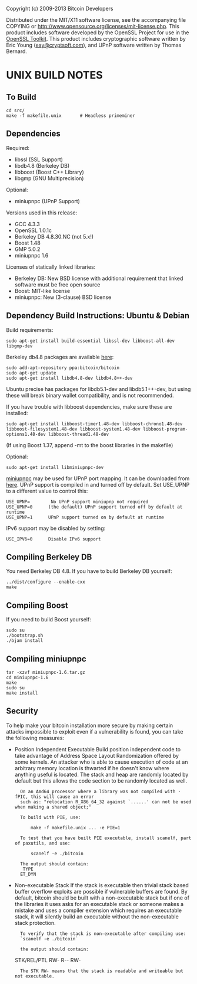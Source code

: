 Copyright (c) 2009-2013 Bitcoin Developers

Distributed under the MIT/X11 software license, see the accompanying
file COPYING or http://www.opensource.org/licenses/mit-license.php.
This product includes software developed by the OpenSSL Project for
use in the [OpenSSL Toolkit](http://www.openssl.org/). This product
includes cryptographic software written by Eric Young
([eay@cryptsoft.com](mailto:eay@cryptsoft.com)), and UPnP software
written by Thomas Bernard.


UNIX BUILD NOTES
====================

To Build
---------------------

	cd src/
	make -f makefile.unix		# Headless primeminer

Dependencies
---------------------

Required:
 - libssl (SSL Support)
 - libdb4.8 (Berkeley DB)
 - libboost (Boost C++ Library)
 - libgmp (GNU Multiprecision)

Optional:
 - miniupnpc (UPnP Support)

Versions used in this release:
 - GCC					 4.3.3
 - OpenSSL			 1.0.1c
 - Berkeley DB	 4.8.30.NC (not 5.x!)
 - Boost				 1.48
 - GMP					 5.0.2
 - miniupnpc		 1.6

Licenses of statically linked libraries:
 - Berkeley DB: New BSD license with additional requirement that linked software must be free open source
 - Boost: MIT-like license
 - miniupnpc: New (3-clause) BSD license


Dependency Build Instructions: Ubuntu & Debian
----------------------------------------------
Build requirements:

	sudo apt-get install build-essential libssl-dev libboost-all-dev libgmp-dev

Berkeley db4.8 packages are available [here](https://launchpad.net/~bitcoin/+archive/bitcoin):

	sudo add-apt-repository ppa:bitcoin/bitcoin
	sudo apt-get update
	sudo apt-get install libdb4.8-dev libdb4.8++-dev

Ubuntu precise has packages for libdb5.1-dev and libdb5.1++-dev,
but using these will break binary wallet compatibility, and is not recommended.

If you have trouble with libboost dependencies, make sure these are installed:

	sudo apt-get install libboost-timer1.48-dev libboost-chrono1.48-dev libboost-filesystem1.48-dev libboost-system1.48-dev libboost-program-options1.48-dev libboost-thread1.48-dev

(If using Boost 1.37, append -mt to the boost libraries in the makefile)

Optional:

	sudo apt-get install libminiupnpc-dev

[miniupnpc](http://miniupnp.free.fr/) may be used for UPnP port mapping.
It can be downloaded from [here](http://miniupnp.tuxfamily.org/files/).
UPnP support is compiled in and turned off by default.
Set USE_UPNP to a different value to control this:

	USE_UPNP=		 No UPnP support miniupnp not required
	USE_UPNP=0		(the default) UPnP support turned off by default at runtime
	USE_UPNP=1		UPnP support turned on by default at runtime

IPv6 support may be disabled by setting:

	USE_IPV6=0		Disable IPv6 support


Compiling Berkeley DB
---------------------
You need Berkeley DB 4.8. If you have to build Berkeley DB yourself:

	../dist/configure --enable-cxx
	make


Compiling Boost
---------------
If you need to build Boost yourself:

	sudo su
	./bootstrap.sh
	./bjam install


Compiling miniupnpc
-------------------
	tar -xzvf miniupnpc-1.6.tar.gz
	cd miniupnpc-1.6
	make
	sudo su
	make install


Security
--------
To help make your bitcoin installation more secure by making certain attacks impossible to
exploit even if a vulnerability is found, you can take the following measures:

* Position Independent Executable
		Build position independent code to take advantage of Address Space Layout Randomization
		offered by some kernels. An attacker who is able to cause execution of code at an arbitrary
		memory location is thwarted if he doesn't know where anything useful is located.
		The stack and heap are randomly located by default but this allows the code section to be
		randomly located as well.

		On an Amd64 processor where a library was not compiled with -fPIC, this will cause an error
		such as: "relocation R_X86_64_32 against `......' can not be used when making a shared object;"

		To build with PIE, use:

			make -f makefile.unix ... -e PIE=1

		To test that you have built PIE executable, install scanelf, part of paxutils, and use:

			scanelf -e ./bitcoin

		The output should contain:
		 TYPE
		ET_DYN

* Non-executable Stack
		If the stack is executable then trivial stack based buffer overflow exploits are possible if
		vulnerable buffers are found. By default, bitcoin should be built with a non-executable stack
		but if one of the libraries it uses asks for an executable stack or someone makes a mistake
		and uses a compiler extension which requires an executable stack, it will silently build an
		executable without the non-executable stack protection.

		To verify that the stack is non-executable after compiling use:
		`scanelf -e ./bitcoin`

		the output should contain:
	STK/REL/PTL
	RW- R-- RW-

		The STK RW- means that the stack is readable and writeable but not executable.

